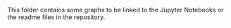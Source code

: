 This folder contains some graphs to be linked to the Jupyter Notebooks or the readme files in the repository.
